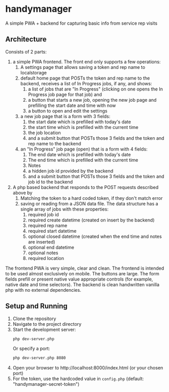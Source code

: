 # handymanager
A simple PWA + backend for capturing basic info from service rep visits

## Architecture

Consists of 2 parts:

1) a simple PWA frontend. The front end only supports a few operations:
   1) A settings page that allows saving a token and rep name to localstorage
   2) default home page that POSTs the token and rep name to the backend, receives a list of In Progress jobs, if any, and shows:
      1) a list of jobs that are "In Progress" (clicking on one opens the In Progress job page for that job) and
      2) a button that starts a new job, opening the new job page and prefilling the start date and time with now
      3) a button to open and edit the settings
   3) a new job page that is a form with 3 fields:
      1) the start date which is prefilled with today's date
      2) the start time which is prefilled with the current time
      3) the job location
      4) and a submit button that POSTs those 3 fields and the token and rep name to the backend
   4) an "In Progress" job page (open) that is a form with 4 fields:
      1) The end date which is prefilled with today's date
      2) The end time which is prefilled with the current time
      3) Notes
      4) a hidden job id provided by the backend
      5) and a submit button that POSTs those 3 fields and the token and job id to the backend
2) A php based backend that responds to the POST requests described above by
   1) Matching the token to a hard coded token, if they don't match error
   2) saving or reading from a JSON data file. The data structure has a single array of jobs with these properties:
      1) required job id
      2) required create datetime (created on insert by the backend)
      3) required rep name
      4) required start datetime
      5) optional closed datetime (created when the end time and notes are inserted)
      6) optional end datetime
      7) optional notes
      8) required location

The frontend PWA is very simple, clear and clean. The frontend is intended to be used almost exclusively on mobile. The buttons are large. The form fields prefill or present native value appropriate controls (for example, native date and time selectors). The backend is clean handwritten vanilla php with no external dependencies.

## Setup and Running

1. Clone the repository
2. Navigate to the project directory
3. Start the development server:
   ```bash
   php dev-server.php
   ```
   Or specify a port:
   ```bash
   php dev-server.php 8080
   ```
4. Open your browser to http://localhost:8000/index.html (or your chosen port)
5. For the token, use the hardcoded value in `config.php` (default: "handymanager-secret-token")